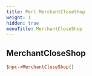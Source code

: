 ```yaml
---
title: Perl MerchantCloseShop
weight: 1
hidden: true
menuTitle: MerchantCloseShop
---
```

## MerchantCloseShop
```perl
$npc->MerchantCloseShop()
```